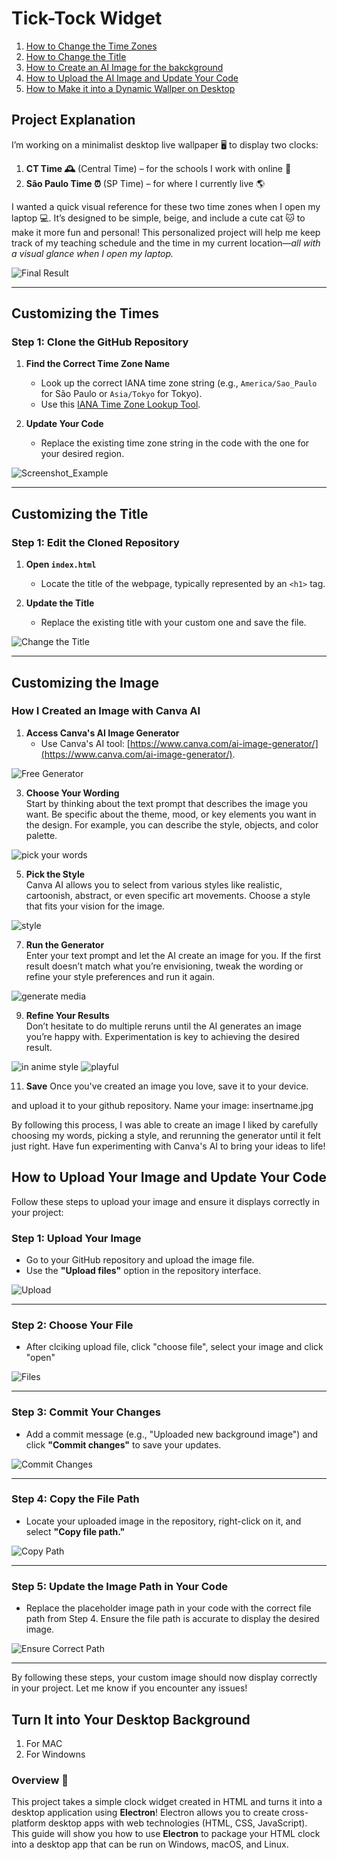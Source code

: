 # Tick-Tock Widget  
1. [How to Change the Time Zones](#customizing-the-times)
2. [How to Change the Title](#customizing-the-title)
3. [How to Create an AI Image for the bakckground](#customizing-the-image)
4. [How to Upload the AI Image and Update Your Code](#how-to-upload-your-image-and-update-your-code)
5. [How to Make it into a Dynamic Wallper on Desktop](#turn-it-into-your-desktop-background)
## Project Explanation  
I’m working on a minimalist desktop live wallpaper 🖥️ to display two clocks:  

1. **CT Time 🕰️** (Central Time) – for the schools I work with online 🏫  
2. **São Paulo Time ⏰** (SP Time) – for where I currently live 🌎  

I wanted a quick visual reference for these two time zones when I open my laptop 💻. It’s designed to be simple, beige, and include a cute cat 🐱 to make it more fun and personal! This personalized project will help me keep track of my teaching schedule and the time in my current location—*all with a visual glance when I open my laptop.*  


![Final Result](https://github.com/user-attachments/assets/700b7829-8240-41e9-9424-43ccac304e0e)  

---

## Customizing the Times  
### **Step 1: Clone the GitHub Repository**  

1. **Find the Correct Time Zone Name**  
   - Look up the correct IANA time zone string (e.g., `America/Sao_Paulo` for São Paulo or `Asia/Tokyo` for Tokyo).  
   - Use this [IANA Time Zone Lookup Tool](https://www.addevent.com/c/documentation/tools/time-zone-lookup).  

2. **Update Your Code**  
   - Replace the existing time zone string in the code with the one for your desired region.  

![Screenshot_Example](https://github.com/user-attachments/assets/c1042aa0-ee53-4ff9-a901-b0493f4c706d)  

---

## Customizing the Title  
### **Step 1: Edit the Cloned Repository**  

1. **Open `index.html`**  
   - Locate the title of the webpage, typically represented by an `<h1>` tag.  

2. **Update the Title**  
   - Replace the existing title with your custom one and save the file.  

![Change the Title](https://github.com/user-attachments/assets/2262f84d-d7df-44d9-9532-febcc6450796)  

---

## Customizing the Image  
### How I Created an Image with Canva AI  

1. **Access Canva's AI Image Generator**  
   - Use Canva's AI tool: [https://www.canva.com/ai-image-generator/](https://www.canva.com/ai-image-generator/).  

![Free Generator](https://github.com/user-attachments/assets/35f42906-2ada-4bc6-bd5e-0334caf7f08b) 

3. **Choose Your Wording**  
   Start by thinking about the text prompt that describes the image you want. Be specific about the theme, mood, or key elements you want in the design. For example, you can describe the style, objects, and color palette.

   
 ![pick your words](https://github.com/user-attachments/assets/a828eaa5-848b-483f-95a8-cc8caac54030)


5. **Pick the Style**  
   Canva AI allows you to select from various styles like realistic, cartoonish, abstract, or even specific art movements. Choose a style that fits your vision for the image.

 
 ![style](https://github.com/user-attachments/assets/b8717481-c7e9-4af8-85a8-129306e3f48f)

7. **Run the Generator**  
   Enter your text prompt and let the AI create an image for you. If the first result doesn’t match what you’re envisioning, tweak the wording or refine your style preferences and run it again.
   
![generate media](https://github.com/user-attachments/assets/823f7db7-cf8f-4a51-9bcb-0a6dda8dee5a)


9. **Refine Your Results**  
   Don’t hesitate to do multiple reruns until the AI generates an image you’re happy with. Experimentation is key to achieving the desired result.

 ![in anime style](https://github.com/user-attachments/assets/7ffd32dd-b7fb-473d-a7dc-77e4ea977de0) ![playful](https://github.com/user-attachments/assets/af09af68-b357-41ad-9479-0ae38d731f0f)

11. **Save** 
   Once you've created an image you love, save it to your device.

and upload it to your github repository. Name your image:
insertname.jpg 

By following this process, I was able to create an image I liked by carefully choosing my words, picking a style, and rerunning the generator until it felt just right. Have fun experimenting with Canva's AI to bring your ideas to life!

 ## How to Upload Your Image and Update Your Code  

Follow these steps to upload your image and ensure it displays correctly in your project:  

### Step 1: Upload Your Image  
- Go to your GitHub repository and upload the image file.  
- Use the **"Upload files"** option in the repository interface.  

![Upload](https://github.com/user-attachments/assets/6f38aba7-e7d3-4cc5-9497-1bf4be70a335)  

---

### Step 2: Choose Your File  
- After clciking upload file, click "choose file", select your image and click "open"

![Files](https://github.com/user-attachments/assets/edc49739-e764-4373-9815-cf393dd4c982)  

---

### Step 3: Commit Your Changes  
- Add a commit message (e.g., "Uploaded new background image") and click **"Commit changes"** to save your updates.  

![Commit Changes](https://github.com/user-attachments/assets/72cff64c-3bcd-4ec9-b422-932ef6f3c3fb)  

---

### Step 4: Copy the File Path  
- Locate your uploaded image in the repository, right-click on it, and select **"Copy file path."**  

![Copy Path](https://github.com/user-attachments/assets/f244b889-79b6-4273-9222-88d5cb8c550e)  

---

### Step 5: Update the Image Path in Your Code  
- Replace the placeholder image path in your code with the correct file path from Step 4. Ensure the file path is accurate to display the desired image.  

![Ensure Correct Path](https://github.com/user-attachments/assets/b37cf557-1f93-45f0-a42d-168fa80b7cc2)  

---

By following these steps, your custom image should now display correctly in your project. Let me know if you encounter any issues!  
   






 
## Turn It into Your Desktop Background
1. For MAC
2. For Windowns

### Overview 🌟
This project takes a simple clock widget created in HTML and turns it into a desktop application using **Electron**! Electron allows you to create cross-platform desktop apps with web technologies (HTML, CSS, JavaScript). This guide will show you how to use **Electron** to package your HTML clock into a desktop app that can be run on Windows, macOS, and Linux.

